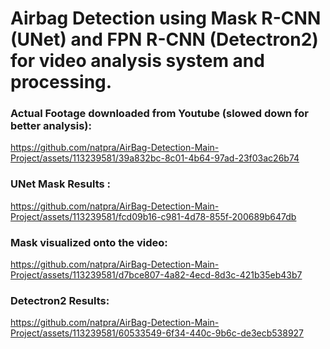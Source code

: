 
# Airbag Detection using Mask R-CNN (UNet) and FPN R-CNN (Detectron2) for video analysis system and processing.


### Actual Footage downloaded from Youtube (slowed down for better analysis):
https://github.com/natpra/AirBag-Detection-Main-Project/assets/113239581/39a832bc-8c01-4b64-97ad-23f03ac26b74



### UNet Mask Results :
https://github.com/natpra/AirBag-Detection-Main-Project/assets/113239581/fcd09b16-c981-4d78-855f-200689b647db


### Mask visualized onto the video:
https://github.com/natpra/AirBag-Detection-Main-Project/assets/113239581/d7bce807-4a82-4ecd-8d3c-421b35eb43b7


### Detectron2 Results:
https://github.com/natpra/AirBag-Detection-Main-Project/assets/113239581/60533549-6f34-440c-9b6c-de3ecb538927
